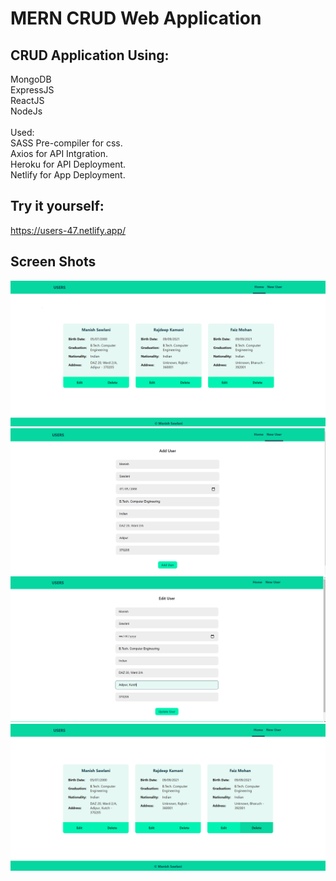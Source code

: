 # MERN CRUD Web Application

## CRUD Application Using:

MongoDB<br/>
ExpressJS<br/>
ReactJS<br/>
NodeJs<br/>
<br/>
Used:<br/> 
SASS Pre-compiler for css.</br>
Axios for API Intgration.<br/>
Heroku for API Deployment.<br/>
Netlify for App Deployment.

## Try it yourself:<br/>
https://users-47.netlify.app/

## Screen Shots

<div align="center">
  <img src="./snapshots/1.png" width="700px"/>
</div>

<div align="center">
  <img src="./snapshots/2.png" width="700px"/>
</div>

<div align="center">
  <img src="./snapshots/3.png" width="700px"/>
</div>

<div align="center">
  <img src="./snapshots/4.png" width="700px"/>
</div>
